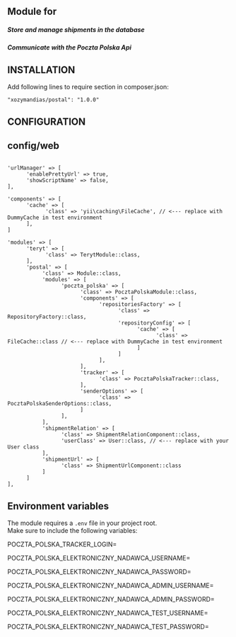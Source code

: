 
Module for
-----
##### Store and manage shipments in the database
##### Communicate with the Poczta Polska Api 

INSTALLATION
-------------
Add following lines to require section in composer.json:
```
"xozymandias/postal": "1.0.0"
```

CONFIGURATION
-------------
## config/web
```

'urlManager' => [
      'enablePrettyUrl' => true,
      'showScriptName' => false,
],

'components' => [
      'cache' => [
            'class' => 'yii\caching\FileCache', // <--- replace with DummyCache in test environment
      ],
]

'modules' => [
      'teryt' => [
            'class' => TerytModule::class,
      ],
      'postal' => [
           'class' => Module::class,
           'modules' => [
                 'poczta_polska' => [
                       'class' => PocztaPolskaModule::class,
                       'components' => [
                             'repositoriesFactory' => [
                                   'class' => RepositoryFactory::class,
                                   'repositoryConfig' => [
                                         'cache' => [
                                               'class' => FileCache::class // <--- replace with DummyCache in test environment
                                         ]
                                   ]
                             ],
                       ],
                       'tracker' => [
                             'class' => PocztaPolskaTracker::class,
                       ],
                       'senderOptions' => [
                             'class' => PocztaPolskaSenderOptions::class,
                       ]
                 ],
           ],
           'shipmentRelation' => [
                 'class' => ShipmentRelationComponent::class,
                 'userClass' => User::class, // <--- replace with your User class
           ],
           'shipmentUrl' => [
                 'class' => ShipmentUrlComponent::class
           ]
      ]
],
```

## Environment variables

The module requires a `.env` file in your project root.  
Make sure to include the following variables:

POCZTA_POLSKA_TRACKER_LOGIN=

POCZTA_POLSKA_ELEKTRONICZNY_NADAWCA_USERNAME=

POCZTA_POLSKA_ELEKTRONICZNY_NADAWCA_PASSWORD=

POCZTA_POLSKA_ELEKTRONICZNY_NADAWCA_ADMIN_USERNAME=

POCZTA_POLSKA_ELEKTRONICZNY_NADAWCA_ADMIN_PASSWORD=

POCZTA_POLSKA_ELEKTRONICZNY_NADAWCA_TEST_USERNAME=

POCZTA_POLSKA_ELEKTRONICZNY_NADAWCA_TEST_PASSWORD=


